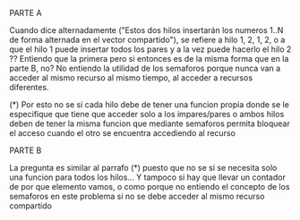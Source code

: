 PARTE A


Cuando dice alternadamente ("Estos dos hilos insertarán los numeros 1..N de forma alternada en el vector compartido"),
se refiere a hilo 1, 2, 1, 2, o a que el hilo 1 puede insertar todos los pares y a la vez puede hacerlo el hilo 2 ?? Entiendo que la primera pero si entonces es de la misma forma que en la parte B, no? No entiendo la utilidad de los semaforos porque nunca van a acceder al mismo recurso al mismo tiempo, al acceder a recursos diferentes.


(*)    Por esto no se si cada hilo debe de tener una funcion propia donde se le especifique que tiene que acceder solo a los impares/pares o ambos hilos deben de tener la misma funcion que mediante semaforos permita bloquear el acceso cuando el otro se encuentra accediendo al recurso


PARTE B 

La pregunta es similar al parrafo (*) puesto que no se si se necesita solo una funcion para todos los hilos... Y tampoco si hay que llevar un contador de por que elemento vamos, o como porque no entiendo el concepto de los semaforos en este problema si no se debe acceder al mismo recurso compartido